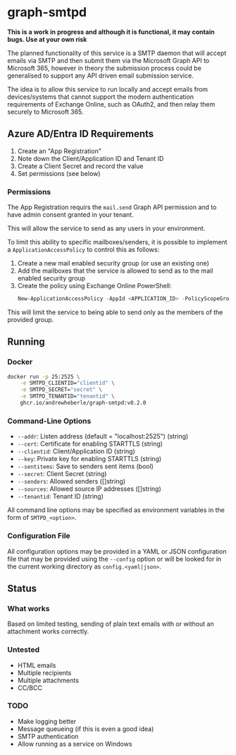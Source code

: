 # graph-smtpd

**This is a work in progress and although it is functional, it may contain bugs. Use at your own risk**

The planned functionality of this service is a SMTP daemon that will accept emails via SMTP and then submit them via the Microsoft Graph API to Microsoft 365, however in theory the submission process could be generalised to support any API driven email submission service.

The idea is to allow this service to run locally and accept emails from devices/systems that cannot support the modern authentication requirements of Exchange Online, such as OAuth2, and then relay them securely to Microsoft 365.

## Azure AD/Entra ID Requirements

1. Create an "App Registration"
2. Note down the Client/Application ID and Tenant ID
3. Create a Client Secret and record the value
4. Set permissions (see below)

### Permissions

The App Registration requirs the `mail.send` Graph API permission and to have admin consent granted in your tenant.

This will allow the service to send as any users in your environment.

To limit this ability to specific mailboxes/senders, it is possible to implement a `ApplicationAccessPolicy` to control this as follows:

1. Create a new mail enabled security group (or use an existing one)
2. Add the mailboxes that the service is allowed to send as to the mail enabled security group
3. Create the policy using Exchange Online PowerShell:
   ```powershell
   New-ApplicationAccessPolicy -AppId <APPLICATION_ID> -PolicyScopeGroupId <GROUP_EMAIL_ADDRESS> -AccessRight RestrictAccess -Description <DESCRIPTION>
   ```

This will limit the service to being able to send only as the members of the provided group.

## Running

### Docker

```sh
docker run -p 25:2525 \
    -e SMTPD_CLIENTID="clientid" \
    -e SMTPD_SECRET="secret" \
    -e SMTPD_TENANTID="tenantid" \
    ghcr.io/andrewheberle/graph-smtpd:v0.2.0
```

### Command-Line Options

* `--addr`: Listen address (default = "localhost:2525") (string)
* `--cert`: Certificate for enabling STARTTLS (string)
* `--clientid`: Client/Application ID (string)
* `--key`: Private key for enabling STARTTLS (string)
* `--sentitems`: Save to senders sent items (bool)
* `--secret`: Client Secret (string)
* `--senders`: Allowed senders ([]string)
* `--sources`: Allowed source IP addresses ([]string)
* `--tenantid`: Tenant ID (string)

All command line options may be specified as environment variables in the form of `SMTPD_<option>`.

### Configuration File

All configuration options may be provided in a YAML or JSON configuration file that may be provided using the `--config` option or will be looked for in the current working directory as `config.<yaml|json>`.

## Status

### What works

Based on limited testing, sending of plain text emails with or without an attachment works correctly.

### Untested

* HTML emails
* Multiple recipients
* Multiple attachments
* CC/BCC

### TODO

* Make logging better
* Message queueing (if this is even a good idea)
* SMTP authentication
* Allow running as a service on Windows
